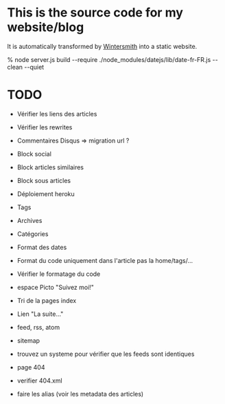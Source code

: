 # This is the source code for my website/blog

It is automatically transformed by [Wintersmith](https://github.com/jnordberg/wintersmith) into a static website.

% node server.js build --require ./node_modules/datejs/lib/date-fr-FR.js --clean --quiet

# TODO
- Vérifier les liens des articles
- Vérifier les rewrites
- Commentaires Disqus => migration url ?
- Block social
- Block articles similaires
- Block sous articles
- Déploiement heroku
- Tags
- Archives
- Catégories
- Format des dates
- Format du code uniquement dans l'article pas la home/tags/...

- Vérifier le formatage du code
- espace Picto "Suivez moi!"
- Tri de la pages index
- Lien "La suite..."

- feed, rss, atom
- sitemap
- trouvez un systeme pour vérifier que les feeds sont identiques

- page 404

- verifier 404.xml

- faire les alias (voir les metadata des articles)